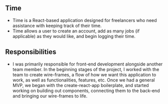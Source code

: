 ## Time

- Time is a React-based application designed for freelancers who need assistance with keeping track of their time.
- Time allows a user to create an account, add as many jobs (if applicable) as they would like, and begin logging their time.

## Responsibilities

- I was primarily responsible for front-end development alongside another team member. In the beginning stages of the project, I worked with the team to create wire-frames, a flow of how we want this application to work, as well as functionalities, features, etc. Once we had a general MVP, we began with the create-react-app boilerplate, and started working on building out components, connecting them to the back-end and bringing our wire-frames to life.
